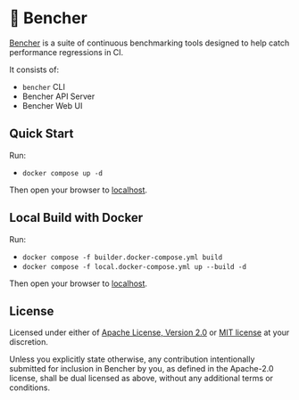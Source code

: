 # 🐰 Bencher

[Bencher](https://bencher.dev) is a suite of continuous benchmarking tools designed to help catch performance regressions in CI.

It consists of:

- `bencher` CLI
- Bencher API Server
- Bencher Web UI

## Quick Start

Run:

- `docker compose up -d`

Then open your browser to [localhost](http://localhost).

## Local Build with Docker

Run:

- `docker compose -f builder.docker-compose.yml build`
- `docker compose -f local.docker-compose.yml up --build -d`

Then open your browser to [localhost](http://localhost).

## License

Licensed under either of <a href="LICENSE-APACHE">Apache License, Version 2.0</a>
or <a href="LICENSE-MIT">MIT license</a> at your discretion.

Unless you explicitly state otherwise, any contribution intentionally submitted
for inclusion in Bencher by you, as defined in the Apache-2.0 license, shall be
dual licensed as above, without any additional terms or conditions.